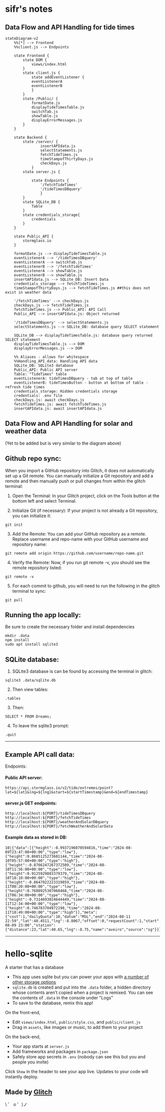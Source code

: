 # sifr's notes

## Data Flow and API Handling for tide times

```mermaid
stateDiagram-v2
    %%[*] --> Frontend
    %%client.js --> Endpoints

    state Frontend {
        state DOM {
            views/index.html
        }
        state client.js {
            state addEventListener {
            eventListenerA
            eventListenerB
            }
        }
        state /Public/ {
            formatDate.js
            displayTideTimesTable.js
            switchTab.js
            showTable.js
            displayErrorMessages.js
        }
    }
    
    state Backend {
        state /server/ {
                insertAPIdata.js
                selectStatements.js
                fetchTideTimes.js
                timeStampofThirtyDays.js
                checkDays.js
            }
        state server.js {
            
            state Endpoints {
                '/fetchTideTimes'
                '/tideTimesDBquery'
                }
        }
        state SQLite_DB {
            Table
        }
        state credentials_storage{
            credentials
        }
    }

    state Public_API {
        stormglass.io
    }
  
    formatDate.js --> displayTideTimesTable.js
    eventListenerA --> '/tideTimesDBquery'
    eventListenerA --> switchTab.js
    eventListenerB --> '/fetchTideTimes'
    eventListenerA --> showTable.js
    eventListenerB --> showTable.js
    insertAPIdata.js --> SQLite_DB: Insert Data
    credentials_storage --> fetchTideTimes.js
    timeStampofThirtyDays.js --> fetchTideTimes.js ##this does not exist in weather data

    '/fetchTideTimes' --> checkDays.js
    checkDays.js --> fetchTideTimes.js
    fetchTideTimes.js --> Public_API: API Call
    Public_API --> insertAPIdata.js: Object returned

    '/tideTimesDBquery' --> selectStatements.js
    selectStatements.js --> SQLite_DB: database query SELECT statement
    
    SQLite_DB --> displayTideTimesTable.js: database query returned SELECT statement
    displayTideTimesTable.js --> DOM
    displayErrorMessages.js --> DOM

    %% Aliases - allows for whitespace
    %%Handling_API_data: Handling API data
    SQLite_DB: SQLite3 database
    Public_API: Public API server
    Table: "TideTimes" table
    eventListenerA: tideTimesDBquery - tab at top of table
    eventListenerB: tideTimesButton - button at bottom of table - refresh tide times
    credentials_storage: Hidden credentials storage
    credentials: .env file
    checkDays.js: await checkDays.js
    fetchTideTimes.js: await fetchTideTimes.js
    insertAPIdata.js: await insertAPIdata.js

```

## Data Flow and API Handling for solar and weather data
(Yet to be added but is very similar to the diagram above)

## Github repo sync:
When you import a GitHub repository into Glitch, it does not automatically set up a Git remote.
You can manually initialize a Git repository and add a remote and then manually push or pull changes from within the glitch terminal:

1. Open the Terminal: In your Glitch project, click on the Tools button at the bottom left and select Terminal.

2. Initialize Git (if necessary): If your project is not already a Git repository, you can initialize it:

`git init`

3. Add the Remote: You can add your GitHub repository as a remote. Replace username and repo-name with your GitHub username and repository name:

`git remote add origin https://github.com/username/repo-name.git`

4. Verify the Remote: Now, if you run git remote -v, you should see the remote repository listed:

`git remote -v`

5. For each commit to github, you will need to run the following in the glitch terminal to sync:

`git pull`

## Running the app locally:

Be sure to create the necessary folder and install dependencies

```
mkdir .data
npm install
sudo apt install sqlite3
```

## SQLite database:
1. SQLite3 database is can be found by accessing the terminal in glitch:

`sqlite3 .data/sqlite.db`

2. Then view tables:

`.tables`

3. Then:

`SELECT * FROM Dreams;`

4. To leave the sqlite3 prompt:

`.quit`

-----------------------------------

## Example API call data:

Endpoints: 

#### Public API server:
`https://api.stormglass.io/v2/tide/extremes/point?lat=${lat}&lng=${lng}&start=${startTimestamp}&end=${endTimestamp}`

#### server.js GET endpoints:
```
http://localhost:${PORT}/tideTimesDBquery
http://localhost:${PORT}/fetchTideTimes
http://localhost:${PORT}/weatherAndSolarDBquery
http://localhost:${PORT}/fetchWeatherAndSolarData
```

#### Example data as stored in DB:
```
10|{"data":[{"height":-0.9937196070594816,"time":"2024-08-09T23:47:00+00:00","type":"low"},{"height":0.8685125273601144,"time":"2024-08-10T05:57:00+00:00","type":"high"},{"height":-0.8766247267372509,"time":"2024-08-10T11:56:00+00:00","type":"low"},{"height":0.9125929883379379,"time":"2024-08-10T18:10:00+00:00","type":"high"},{"height":-0.8647022223319859,"time":"2024-08-11T00:20:00+00:00","type":"low"},{"height":0.7608925307060468,"time":"2024-08-11T06:34:00+00:00","type":"high"},{"height":-0.7314693024644449,"time":"2024-08-11T12:34:00+00:00","type":"low"},{"height":0.746783704972198,"time":"2024-08-11T18:49:00+00:00","type":"high"}],"meta":{"cost":1,"dailyQuota":10,"datum":"MSL","end":"2024-08-11 22:59","lat":40.4511,"lng":-8.8067,"offset":0,"requestCount":1,"start":"2024-08-09 23:00","station":{"distance":23,"lat":40.65,"lng":-8.75,"name":"aveiro","source":"sg"}}}|1723295160576
```

-----------------------------------


# hello-sqlite

A starter that has a database

- This app uses sqlite but you can power your apps with [a number of other storage options](https://glitch.com/storage)
- `sqlite.db` is created and put into the `.data` folder, a hidden directory whose contents aren’t copied when a project is remixed. You can see the contents of `.data` in the console under "Logs"
- To save to the database, remix this app!

On the front-end,

- Edit `views/index.html`,  `public/style.css`, and `public/client.js`
- Drag in `assets`, like images or music, to add them to your project

On the back-end,

- Your app starts at `server.js`
- Add frameworks and packages in `package.json`
- Safely store app secrets in `.env` (nobody can see this but you and people you invite)

Click `Show` in the header to see your app live. Updates to your code will instantly deploy.


## Made by [Glitch](https://glitch.com/)

\ ゜ o ゜)ノ
